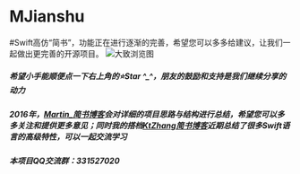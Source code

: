 # MJianshu
#Swift高仿“简书”，功能正在进行逐渐的完善，希望您可以多多给建议，让我们一起做出更完善的开源项目。
![大致浏览图](http://ww3.sinaimg.cn/large/005UN8IAjw1ezj6dhgtdcg307o0e7k2d.gif)


#####  希望小手能顺便点一下右上角的⭐️Star ^_^，朋友的鼓励和支持是我们继续分享的动力

##### 2016年，[Martin_简书博客](http://www.jianshu.com/notebooks/2836292/latest)会对详细的项目思路与结构进行总结，希望您可以多多关注和提供更多意见；同时我的搭档[KtZhang简书博客](http://www.jianshu.com/users/3e55748920d2/latest_articles)近期总结了很多Swift语言的高级特性，可以一起交流学习

##### 本项目QQ交流群：331527020

